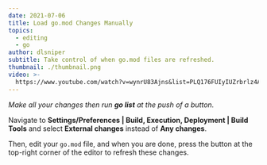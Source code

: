 ```yaml
---
date: 2021-07-06
title: Load go.mod Changes Manually
topics:
  - editing
  - go
author: dlsniper
subtitle: Take control of when go.mod files are refreshed.
thumbnail: ./thumbnail.png
video: >-
  https://www.youtube.com/watch?v=wynrU83Ajns&list=PLQ176FUIyIUZrbrlz4AY1V8VzBJKZyVlW&index=52
---
```


_Make all your changes then run **go list** at the push of a button._

Navigate to **Settings/Preferences | Build, Execution, Deployment | Build Tools** and select **External changes** instead of **Any changes**.

Then, edit your `go.mod` file, and when you are done, press the button at the top-right corner of the editor to refresh these changes.
